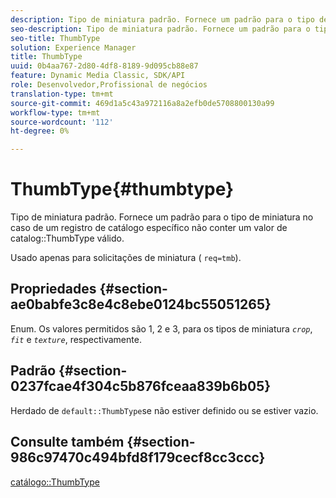 ```yaml
---
description: Tipo de miniatura padrão. Fornece um padrão para o tipo de miniatura caso um registro de catálogo específico não contenha um valor ThumbType de catálogo válido.
seo-description: Tipo de miniatura padrão. Fornece um padrão para o tipo de miniatura caso um registro de catálogo específico não contenha um valor ThumbType de catálogo válido.
seo-title: ThumbType
solution: Experience Manager
title: ThumbType
uuid: 0b4aa767-2d80-4df8-8189-9d095cb88e87
feature: Dynamic Media Classic, SDK/API
role: Desenvolvedor,Profissional de negócios
translation-type: tm+mt
source-git-commit: 469d1a5c43a972116a8a2efb0de5708800130a99
workflow-type: tm+mt
source-wordcount: '112'
ht-degree: 0%

---
```



# ThumbType{#thumbtype}

Tipo de miniatura padrão. Fornece um padrão para o tipo de miniatura no caso de um registro de catálogo específico não conter um valor de catalog::ThumbType válido.

Usado apenas para solicitações de miniatura ( `req=tmb`).

## Propriedades {#section-ae0babfe3c8e4c8ebe0124bc55051265}

Enum. Os valores permitidos são 1, 2 e 3, para os tipos de miniatura *`crop`*, *`fit`* e *`texture`*, respectivamente.

## Padrão {#section-0237fcae4f304c5b876fceaa839b6b05}

Herdado de `default::ThumbType`se não estiver definido ou se estiver vazio.

## Consulte também {#section-986c97470c494bfd8f179cecf8cc3ccc}

[catálogo::ThumbType](../../../../../is-api/image-catalog/image-serving-api-ref/c-image-catalog-reference/c-image-svg-data-reference/c-image-data-reference/r-thumbtype-cat.md#reference-41149ddffc8749cba2f8d9c8e2611e03)
